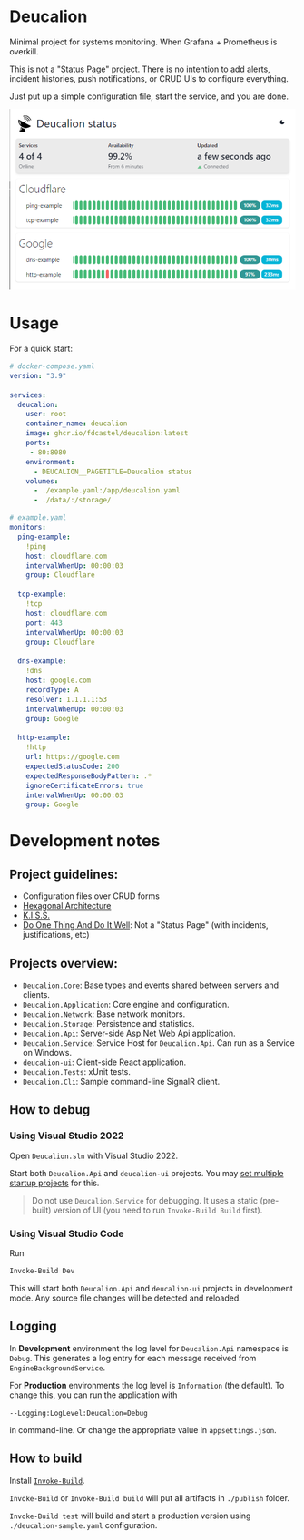 # Deucalion

Minimal project for systems monitoring. When Grafana + Prometheus is overkill.

This is not a "Status Page" project. There is no intention to add alerts, incident histories, push notifications, or CRUD UIs to configure everything.

Just put up a simple configuration file, start the service, and you are done.

![Deucalion UI example](deucalion-ui.png)



# Usage

For a quick start:

```yaml
# docker-compose.yaml
version: "3.9"

services:
  deucalion:
    user: root
    container_name: deucalion
    image: ghcr.io/fdcastel/deucalion:latest
    ports:
     - 80:8080
    environment:
      - DEUCALION__PAGETITLE=Deucalion status
    volumes:
      - ./example.yaml:/app/deucalion.yaml
      - ./data/:/storage/
```

```yaml
# example.yaml
monitors:
  ping-example:
    !ping
    host: cloudflare.com
    intervalWhenUp: 00:00:03
    group: Cloudflare

  tcp-example:
    !tcp
    host: cloudflare.com
    port: 443
    intervalWhenUp: 00:00:03
    group: Cloudflare

  dns-example:
    !dns
    host: google.com
    recordType: A
    resolver: 1.1.1.1:53
    intervalWhenUp: 00:00:03
    group: Google

  http-example:
    !http
    url: https://google.com
    expectedStatusCode: 200
    expectedResponseBodyPattern: .*
    ignoreCertificateErrors: true
    intervalWhenUp: 00:00:03
    group: Google
```



# Development notes

## Project guidelines:
  - Configuration files over CRUD forms
  - [Hexagonal Architecture](https://en.wikipedia.org/wiki/Hexagonal_architecture_(software))
  - [K.I.S.S.](https://en.wikipedia.org/wiki/KISS_principle)
  - [Do One Thing And Do It Well](https://en.wikipedia.org/wiki/Unix_philosophy): Not a "Status Page" (with incidents, justifications, etc)



## Projects overview:

  - `Deucalion.Core`: Base types and events shared between servers and clients.
  - `Deucalion.Application`: Core engine and configuration.
  - `Deucalion.Network`: Base network monitors.
  - `Deucalion.Storage`: Persistence and statistics.
  - `Deucalion.Api`: Server-side Asp.Net Web Api application.
  - `Deucalion.Service`: Service Host for `Deucalion.Api`. Can run as a Service on Windows.
  - `deucalion-ui`: Client-side React application.
  - `Deucalion.Tests`: xUnit tests.
  - `Deucalion.Cli`: Sample command-line SignalR client.



## How to debug

### Using Visual Studio 2022

Open `Deucalion.sln` with Visual Studio 2022.

Start both `Deucalion.Api` and `deucalion-ui` projects. You may [set multiple startup projects](https://learn.microsoft.com/en-us/visualstudio/ide/how-to-set-multiple-startup-projects) for this.

> Do not use `Deucalion.Service` for debugging. It uses a static (pre-built) version of UI (you need to run `Invoke-Build Build` first).



### Using Visual Studio Code

Run

```powershell
Invoke-Build Dev
```

This will start both `Deucalion.Api` and `deucalion-ui` projects in development mode. Any source file changes will be detected and reloaded.



## Logging

In **Development** environment the log level for `Deucalion.Api` namespace is `Debug`. This generates a log entry for each message received from `EngineBackgroundService`.

For **Production** environments the log level is `Information` (the default). To change this, you can run the application with

`--Logging:LogLevel:Deucalion=Debug`

in command-line. Or change the appropriate value in `appsettings.json`.



## How to build

Install [`Invoke-Build`](https://github.com/nightroman/Invoke-Build).

`Invoke-Build`  or `Invoke-Build build` will put all artifacts in `./publish` folder.

`Invoke-Build test` will build and start a production version using `./deucalion-sample.yaml` configuration.
